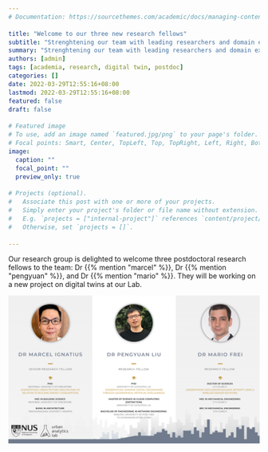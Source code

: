 ```yaml
---
# Documentation: https://sourcethemes.com/academic/docs/managing-content/

title: "Welcome to our three new research fellows"
subtitle: "Strenghtening our team with leading researchers and domain experts."
summary: "Strenghtening our team with leading researchers and domain experts."
authors: [admin]
tags: [academia, research, digital twin, postdoc]
categories: []
date: 2022-03-29T12:55:16+08:00
lastmod: 2022-03-29T12:55:16+08:00
featured: false
draft: false

# Featured image
# To use, add an image named `featured.jpg/png` to your page's folder.
# Focal points: Smart, Center, TopLeft, Top, TopRight, Left, Right, BottomLeft, Bottom, BottomRight.
image:
  caption: ""
  focal_point: ""
  preview_only: true

# Projects (optional).
#   Associate this post with one or more of your projects.
#   Simply enter your project's folder or file name without extension.
#   E.g. `projects = ["internal-project"]` references `content/project/deep-learning/index.md`.
#   Otherwise, set `projects = []`.

---
```


Our research group is delighted to welcome three postdoctoral research fellows to the team: Dr {{% mention "marcel" %}}, Dr {{% mention "pengyuan" %}}, and Dr {{% mention "mario" %}}.
They will be working on a new project on digital twins at our Lab.

![](featured.png "")
